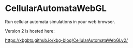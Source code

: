 # CellularAutomataWebGL

Run cellular automata simulations in your web browser.

Version 2 is hosted here:

https://xbgbtx.github.io/xbg-blog/CellularAutomataWebGLv2/
